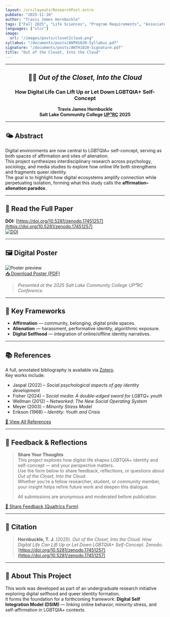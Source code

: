 ```yaml
---
layout: /src/layouts/ResearchPost.astro
pubDate: "2025-11-10"
author: "Travis James Hornbuckle"
tags: ["Fall 2025", "Life Sciences", "Program Requirements", "Associate of Science"]
languages: ["slcc"]
image:
  url: "/images/posts/closet2cloud.png"
syllabus: "/documents/posts/ANTH1020-Syllabus.pdf"
signature: "/documents/posts/ANTH1020-Signature.pdf"
title: "Out of the Closet, Into the Cloud"
---
```

---
<div align="center">
  <h2>🏳️‍🌈 <em>Out of the Closet, Into the Cloud</em></h1>
  <h3>How Digital Life Can Lift Up or Let Down LGBTQIA+ Self-Concept</h3>
  <p><strong>Travis James Hornbuckle</strong><br>
  <strong>Salt Lake Community College <a href="https://www.slcc.edu/uprc/index.aspx" target="_blank" rel="noopener">UP³RC</a> 2025</strong></p>
</div>

---

## 🌤️ Abstract
Digital environments are now central to LGBTQIA+ self-concept, serving as both spaces of affirmation and sites of alienation.  
This project synthesizes interdisciplinary research across psychology, sociology, and media studies to explore how online life both strengthens and fragments queer identity.  
The goal is to highlight how digital ecosystems amplify connection while perpetuating isolation, forming what this study calls the **affirmation–alienation paradox**.

---

## 📄 Read the Full Paper
**DOI:** [https://doi.org/10.5281/zenodo.17451257](https://doi.org/10.5281/zenodo.17451257)  
[![DOI](https://zenodo.org/badge/DOI/10.5281/zenodo.17451257.svg)](https://doi.org/10.5281/zenodo.17451257)

---

## 🖼️ Digital Poster
![Poster preview](https://www.google.com)  
[📥 Download Poster (PDF)](https://www.google.com)

> *Presented at the 2025 Salt Lake Community College UP³RC Conference.*

---

## 🧠 Key Frameworks
- **Affirmation** — community, belonging, digital pride spaces.  
- **Alienation** — harassment, performative identity, algorithmic exposure.  
- **Digital Selfhood** — integration of online/offline identity narratives.  

---

## 📚 References
A full, annotated bibliography is available via [Zotero](https://www.zotero.org/groups/6275137/outoftheclosetintothecloud).  
Key works include:
- Jaspal (2022) – *Social psychological aspects of gay identity development*  
- Fisher (2024) – *Social media: A double-edged sword for LGBTQ+ youth*  
- Wellman (2012) – *Networked: The New Social Operating System*  
- Meyer (2003) – *Minority Stress Model*  
- Erikson (1968) – *Identity: Youth and Crisis*

[📘 View All References](https://www.zotero.org/groups/6275137/outoftheclosetintothecloud)

---

## 💬 Feedback & Reflections
> **Share Your Thoughts**  
> This project explores how digital life shapes LGBTQIA+ identity and self-concept — and your perspective matters.  
> Use the form below to share feedback, reflections, or questions about *Out of the Closet, Into the Cloud.*  
> Whether you’re a fellow researcher, student, or community member, your insight helps refine future work and deepen this dialogue.  
>  
> All submissions are anonymous and moderated before publication.

[📝 Share Feedback (Qualtrics Form)](https://YOUR-QUALTRICS-LINK.qualtrics.com/jfe/form/SV_xxxxxxx)

---

## 🪪 Citation
> **Hornbuckle, T. J.** (2025). *Out of the Closet, Into the Cloud: How Digital Life Can Lift Up or Let Down LGBTQIA+ Self-Concept.* Zenodo. [https://doi.org/10.5281/zenodo.17451257](https://doi.org/10.5281/zenodo.17451257)

---

## 🌈 About This Project
This work was developed as part of an undergraduate research initiative exploring digital selfhood and queer identity formation.  
It forms the foundation for a forthcoming framework: **Digital Self Integration Model (DSIM)** — linking online behavior, minority stress, and self-affirmation in LGBTQIA+ contexts.  
